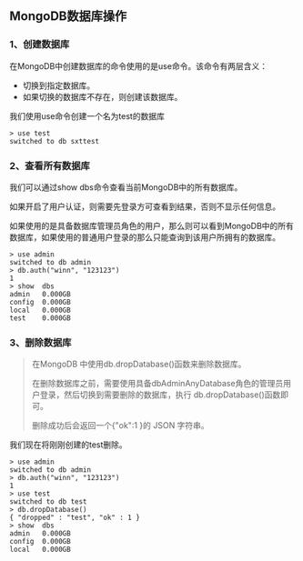 ## MongoDB数据库操作

### 1、创建数据库

在MongoDB中创建数据库的命令使用的是use命令。该命令有两层含义：

- 切换到指定数据库。
- 如果切换的数据库不存在，则创建该数据库。

我们使用use命令创建一个名为test的数据库

```shell
> use test
switched to db sxttest
```

### 2、查看所有数据库

我们可以通过show dbs命令查看当前MongoDB中的所有数据库。

如果开启了用户认证，则需要先登录方可查看到结果，否则不显示任何信息。

如果使用的是具备数据库管理员角色的用户，那么则可以看到MongoDB中的所有数据库，如果使用的普通用户登录的那么只能查询到该用户所拥有的数据库。 

```shell
> use admin
switched to db admin
> db.auth("winn", "123123")
1
> show  dbs
admin   0.000GB
config  0.000GB
local   0.000GB
test    0.000GB
```

### 3、删除数据库

> 在MongoDB 中使用db.dropDatabase()函数来删除数据库。
>
> 在删除数据库之前，需要使用具备dbAdminAnyDatabase角色的管理员用户登录，然后切换到需要删除的数据库，执行 db.dropDatabase()函数即可。
>
> 删除成功后会返回一个{"ok":1 }的 JSON 字符串。

我们现在将刚刚创建的test删除。

```shell
> use admin
switched to db admin
> db.auth("winn", "123123")
1
> use test
switched to db test
> db.dropDatabase()
{ "dropped" : "test", "ok" : 1 }
> show  dbs
admin   0.000GB
config  0.000GB
local   0.000GB
```

